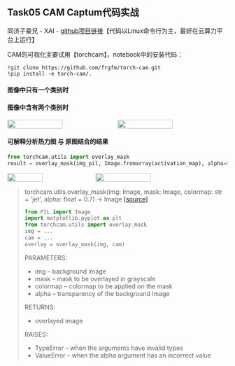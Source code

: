 ## Task05 CAM Captum代码实战

同济子豪兄 - XAI - [github项目链接](https://github.com/TommyZihao/Train_Custom_Dataset/tree/main/%E5%9B%BE%E5%83%8F%E5%88%86%E7%B1%BB/6-%E5%8F%AF%E8%A7%A3%E9%87%8A%E6%80%A7%E5%88%86%E6%9E%90%E3%80%81%E6%98%BE%E8%91%97%E6%80%A7%E5%88%86%E6%9E%90)【代码以Linux命令行为主，最好在云算力平台上运行】

CAM的可视化主要试用【torchcam】，notebook中的安装代码：

```shell
!git clone https://github.com/frgfm/torch-cam.git
!pip install -e torch-cam/.
```

#### 图像中只有一个类别时


#### 图像中含有两个类别时
<div style="display:flex">
    <img src="https://docs-xy.oss-cn-shanghai.aliyuncs.com/xai03.jpg" style="width:50%">
    <img src="https://docs-xy.oss-cn-shanghai.aliyuncs.com/xai04.jpg" style="width:50%">
</div>

#### 可解释分析热力图 与 原图结合的结果

```python
from torchcam.utils import overlay_mask
result = overlay_mask(img_pil, Image.fromarray(activation_map), alpha=0.7)
```
<div style="display:flex">
    <img src="https://docs-xy.oss-cn-shanghai.aliyuncs.com/xai05.png" style="width:40%">
    <img src="https://docs-xy.oss-cn-shanghai.aliyuncs.com/xai06.jfif" style="width:50%">
</div>

> torchcam.utils.overlay_mask(img: Image, mask: Image, colormap: str = 'jet', alpha: float = 0.7) → Image [[source]](https://frgfm.github.io/torch-cam/_modules/torchcam/utils.html#overlay_mask)
> ```python
> from PIL import Image
> import matplotlib.pyplot as plt
> from torchcam.utils import overlay_mask
> img = ...
> cam = ...
> overlay = overlay_mask(img, cam)
> ```
> PARAMETERS:
> - img – background image
> - mask – mask to be overlayed in grayscale
> - colormap – colormap to be applied on the mask
> - alpha – transparency of the background image
>
> RETURNS:
>  - overlayed image
>
> RAISES:
>  - TypeError – when the arguments have invalid types
>  - ValueError – when the alpha argument has an incorrect value
>
